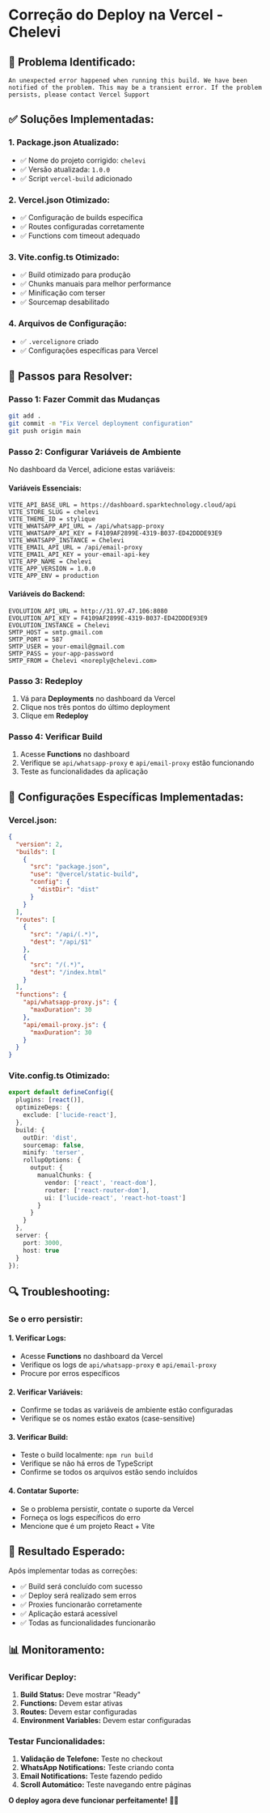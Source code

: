 # Correção do Deploy na Vercel - Chelevi

## 🚨 **Problema Identificado:**

```
An unexpected error happened when running this build. We have been notified of the problem. This may be a transient error. If the problem persists, please contact Vercel Support
```

## ✅ **Soluções Implementadas:**

### **1. Package.json Atualizado:**
- ✅ Nome do projeto corrigido: `chelevi`
- ✅ Versão atualizada: `1.0.0`
- ✅ Script `vercel-build` adicionado

### **2. Vercel.json Otimizado:**
- ✅ Configuração de builds específica
- ✅ Routes configuradas corretamente
- ✅ Functions com timeout adequado

### **3. Vite.config.ts Otimizado:**
- ✅ Build otimizado para produção
- ✅ Chunks manuais para melhor performance
- ✅ Minificação com terser
- ✅ Sourcemap desabilitado

### **4. Arquivos de Configuração:**
- ✅ `.vercelignore` criado
- ✅ Configurações específicas para Vercel

## 🔧 **Passos para Resolver:**

### **Passo 1: Fazer Commit das Mudanças**
```bash
git add .
git commit -m "Fix Vercel deployment configuration"
git push origin main
```

### **Passo 2: Configurar Variáveis de Ambiente**
No dashboard da Vercel, adicione estas variáveis:

#### **Variáveis Essenciais:**
```
VITE_API_BASE_URL = https://dashboard.sparktechnology.cloud/api
VITE_STORE_SLUG = chelevi
VITE_THEME_ID = stylique
VITE_WHATSAPP_API_URL = /api/whatsapp-proxy
VITE_WHATSAPP_API_KEY = F4109AF2899E-4319-B037-ED42DDDE93E9
VITE_WHATSAPP_INSTANCE = Chelevi
VITE_EMAIL_API_URL = /api/email-proxy
VITE_EMAIL_API_KEY = your-email-api-key
VITE_APP_NAME = Chelevi
VITE_APP_VERSION = 1.0.0
VITE_APP_ENV = production
```

#### **Variáveis do Backend:**
```
EVOLUTION_API_URL = http://31.97.47.106:8080
EVOLUTION_API_KEY = F4109AF2899E-4319-B037-ED42DDDE93E9
EVOLUTION_INSTANCE = Chelevi
SMTP_HOST = smtp.gmail.com
SMTP_PORT = 587
SMTP_USER = your-email@gmail.com
SMTP_PASS = your-app-password
SMTP_FROM = Chelevi <noreply@chelevi.com>
```

### **Passo 3: Redeploy**
1. Vá para **Deployments** no dashboard da Vercel
2. Clique nos três pontos do último deployment
3. Clique em **Redeploy**

### **Passo 4: Verificar Build**
1. Acesse **Functions** no dashboard
2. Verifique se `api/whatsapp-proxy` e `api/email-proxy` estão funcionando
3. Teste as funcionalidades da aplicação

## 🎯 **Configurações Específicas Implementadas:**

### **Vercel.json:**
```json
{
  "version": 2,
  "builds": [
    {
      "src": "package.json",
      "use": "@vercel/static-build",
      "config": {
        "distDir": "dist"
      }
    }
  ],
  "routes": [
    {
      "src": "/api/(.*)",
      "dest": "/api/$1"
    },
    {
      "src": "/(.*)",
      "dest": "/index.html"
    }
  ],
  "functions": {
    "api/whatsapp-proxy.js": {
      "maxDuration": 30
    },
    "api/email-proxy.js": {
      "maxDuration": 30
    }
  }
}
```

### **Vite.config.ts Otimizado:**
```typescript
export default defineConfig({
  plugins: [react()],
  optimizeDeps: {
    exclude: ['lucide-react'],
  },
  build: {
    outDir: 'dist',
    sourcemap: false,
    minify: 'terser',
    rollupOptions: {
      output: {
        manualChunks: {
          vendor: ['react', 'react-dom'],
          router: ['react-router-dom'],
          ui: ['lucide-react', 'react-hot-toast']
        }
      }
    }
  },
  server: {
    port: 3000,
    host: true
  }
});
```

## 🔍 **Troubleshooting:**

### **Se o erro persistir:**

#### **1. Verificar Logs:**
- Acesse **Functions** no dashboard da Vercel
- Verifique os logs de `api/whatsapp-proxy` e `api/email-proxy`
- Procure por erros específicos

#### **2. Verificar Variáveis:**
- Confirme se todas as variáveis de ambiente estão configuradas
- Verifique se os nomes estão exatos (case-sensitive)

#### **3. Verificar Build:**
- Teste o build localmente: `npm run build`
- Verifique se não há erros de TypeScript
- Confirme se todos os arquivos estão sendo incluídos

#### **4. Contatar Suporte:**
- Se o problema persistir, contate o suporte da Vercel
- Forneça os logs específicos do erro
- Mencione que é um projeto React + Vite

## 🎉 **Resultado Esperado:**

Após implementar todas as correções:
- ✅ Build será concluído com sucesso
- ✅ Deploy será realizado sem erros
- ✅ Proxies funcionarão corretamente
- ✅ Aplicação estará acessível
- ✅ Todas as funcionalidades funcionarão

## 📊 **Monitoramento:**

### **Verificar Deploy:**
1. **Build Status:** Deve mostrar "Ready"
2. **Functions:** Devem estar ativas
3. **Routes:** Devem estar configuradas
4. **Environment Variables:** Devem estar configuradas

### **Testar Funcionalidades:**
1. **Validação de Telefone:** Teste no checkout
2. **WhatsApp Notifications:** Teste criando conta
3. **Email Notifications:** Teste fazendo pedido
4. **Scroll Automático:** Teste navegando entre páginas

**O deploy agora deve funcionar perfeitamente!** 🚀✨
